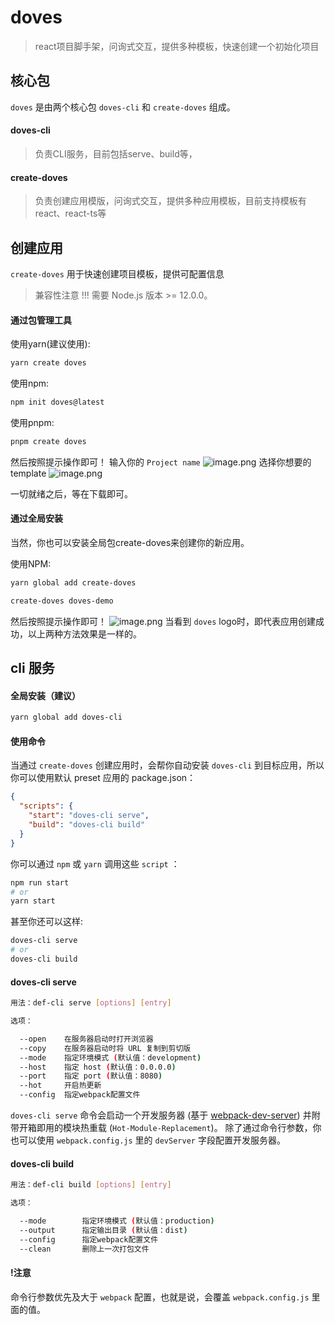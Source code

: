 # doves

> react项目脚手架，问询式交互，提供多种模板，快速创建一个初始化项目
## 核心包

`doves` 是由两个核心包 `doves-cli` 和 `create-doves` 组成。

#### doves-cli

> 负责CLI服务，目前包括serve、build等，

#### create-doves

> 负责创建应用模版，问询式交互，提供多种应用模板，目前支持模板有react、react-ts等

## 创建应用

`create-doves` 用于快速创建项目模板，提供可配置信息

> 兼容性注意 !!!
 需要 Node.js 版本 >= 12.0.0。


#### 通过包管理工具

使用yarn(建议使用):
```bash
yarn create doves
```

使用npm:
```bash
npm init doves@latest
```

使用pnpm:
```bash
pnpm create doves
```
然后按照提示操作即可！
输入你的 `Project name`
![image.png](https://p1-juejin.byteimg.com/tos-cn-i-k3u1fbpfcp/9623f5940f864eefa0f3bfab7d248c4f~tplv-k3u1fbpfcp-watermark.image?)
选择你想要的 template
![image.png](https://p6-juejin.byteimg.com/tos-cn-i-k3u1fbpfcp/2e07f4ffd76746a08e64a79a6962bbf4~tplv-k3u1fbpfcp-watermark.image?)


一切就绪之后，等在下载即可。

#### 通过全局安装

当然，你也可以安装全局包create-doves来创建你的新应用。



使用NPM:
```bash
yarn global add create-doves

create-doves doves-demo
```

然后按照提示操作即可！
![image.png](https://p1-juejin.byteimg.com/tos-cn-i-k3u1fbpfcp/1ab7b1cea60c4f89887b20da998e88aa~tplv-k3u1fbpfcp-watermark.image?)
当看到 `doves` logo时，即代表应用创建成功，以上两种方法效果是一样的。


## cli 服务

#### 全局安装（建议）

```bash
yarn global add doves-cli
```

#### 使用命令

当通过 `create-doves` 创建应用时，会帮你自动安装 `doves-cli` 到目标应用，所以你可以使用默认 preset 应用的 package.json：

```json
{
  "scripts": {
    "start": "doves-cli serve",
    "build": "doves-cli build"
  }
}
```

你可以通过 `npm` 或 `yarn` 调用这些 `script` ：

```bash
npm run start
# or
yarn start
```

甚至你还可以这样:

```bash
doves-cli serve
# or
doves-cli build
```

#### doves-cli serve

```bash
用法：def-cli serve [options] [entry]

选项：

  --open    在服务器启动时打开浏览器
  --copy    在服务器启动时将 URL 复制到剪切版
  --mode    指定环境模式 (默认值：development)
  --host    指定 host (默认值：0.0.0.0)
  --port    指定 port (默认值：8080)
  --hot     开启热更新
  --config  指定webpack配置文件
```

`doves-cli serve` 命令会启动一个开发服务器 (基于 [webpack-dev-server](https://github.com/webpack/webpack-dev-server)) 并附带开箱即用的模块热重载 (`Hot-Module-Replacement`)。
除了通过命令行参数，你也可以使用 `webpack.config.js` 里的 `devServer` 字段配置开发服务器。

#### doves-cli build

```bash
用法：def-cli build [options] [entry]

选项：

  --mode        指定环境模式 (默认值：production)
  --output      指定输出目录 (默认值：dist)
  --config      指定webpack配置文件
  --clean       删除上一次打包文件
```

#### !注意

命令行参数优先及大于 `webpack` 配置，也就是说，会覆盖 `webpack.config.js` 里面的值。
